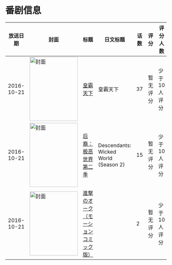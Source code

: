 # 番剧信息

|放送日期|封面|标题|日文标题|话数|评分|评分人数|
|---|---|---|---|---|---|---|
|2016-10-21|<img src="//lain.bgm.tv/pic/cover/c/7c/a3/195784_I98IU.jpg" alt="封面" style="width:150px;height:200px;object-fit:cover;">|[皇霸天下](https://bangumi.tv/subject/195784)|皇霸天下|37|暂无评分|少于10人评分|
|2016-10-21|<img src="//lain.bgm.tv/pic/cover/c/36/09/199388_CY9Uw.jpg" alt="封面" style="width:150px;height:200px;object-fit:cover;">|[后裔：极恶世界 第二季](https://bangumi.tv/subject/199388)|Descendants: Wicked World (Season 2)|15|暂无评分|少于10人评分|
|2016-10-21|<img src="/img/no_icon_subject.png" alt="封面" style="width:150px;height:200px;object-fit:cover;">|[進撃のオーク（モーションコミック版）](https://bangumi.tv/subject/263881)||2|暂无评分|少于10人评分|
